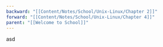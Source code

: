 ```yaml
---
backward: "[[Content/Notes/School/Unix-Linux/Chapter 2]]"
forward: "[[Content/Notes/School/Unix-Linux/Chapter 4]]"
parent: "[[Welcome to School]]"
---
```

asd